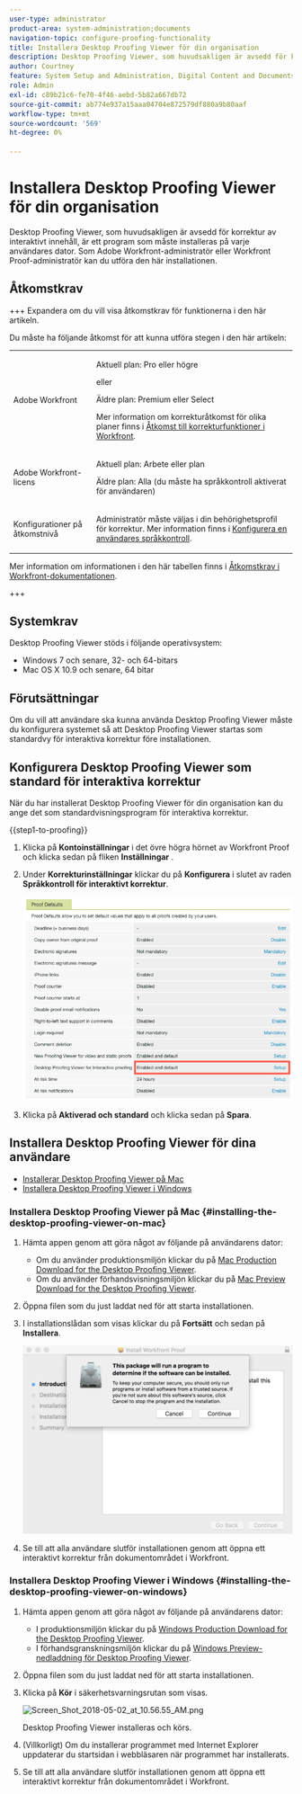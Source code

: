 ```yaml
---
user-type: administrator
product-area: system-administration;documents
navigation-topic: configure-proofing-functionality
title: Installera Desktop Proofing Viewer för din organisation
description: Desktop Proofing Viewer, som huvudsakligen är avsedd för korrektur av interaktivt innehåll, är ett program som måste installeras på varje användares dator. Som Adobe Workfront-administratör eller Workfront Proof-administratör kan du utföra den här installationen.
author: Courtney
feature: System Setup and Administration, Digital Content and Documents
role: Admin
exl-id: c89b21c6-fe70-4f46-aebd-5b82a667db72
source-git-commit: ab774e937a15aaa04704e872579df880a9b80aaf
workflow-type: tm+mt
source-wordcount: '569'
ht-degree: 0%

---
```


# Installera Desktop Proofing Viewer för din organisation

<!--Audited: 05/2024-->

Desktop Proofing Viewer, som huvudsakligen är avsedd för korrektur av interaktivt innehåll, är ett program som måste installeras på varje användares dator. Som Adobe Workfront-administratör eller Workfront Proof-administratör kan du utföra den här installationen.

## Åtkomstkrav

+++ Expandera om du vill visa åtkomstkrav för funktionerna i den här artikeln.

Du måste ha följande åtkomst för att kunna utföra stegen i den här artikeln:

<table style="table-layout:auto">
 <col> 
 <col> 
 <tbody> 
  <tr> 
   <td role="rowheader">Adobe Workfront</td> 
   <td> <p>Aktuell plan: Pro eller högre</p> <p>eller</p> <p>Äldre plan: Premium eller Select</p> <p>Mer information om korrekturåtkomst för olika planer finns i <a href="../../../administration-and-setup/manage-workfront/configure-proofing/access-to-proofing-functionality.md" class="MCXref xref">Åtkomst till korrekturfunktioner i Workfront</a>.</p> </td> 
  </tr> 
  <tr> 
   <td role="rowheader">Adobe Workfront-licens</td> 
   <td> <p>Aktuell plan: Arbete eller plan</p> <p>Äldre plan: Alla (du måste ha språkkontroll aktiverat för användaren)</p> </td> 
  </tr> 
  <tr> 
   <td role="rowheader">Konfigurationer på åtkomstnivå</td> 
   <td> <p>Administratör måste väljas i din behörighetsprofil för korrektur. Mer information finns i <a href="../../../administration-and-setup/manage-workfront/configure-proofing/configure-a-users-proofing-access.md" class="MCXref xref">Konfigurera en användares språkkontroll</a>.</p> </td> 
  </tr> 
 </tbody> 
</table>

Mer information om informationen i den här tabellen finns i [Åtkomstkrav i Workfront-dokumentationen](/help/quicksilver/administration-and-setup/add-users/access-levels-and-object-permissions/access-level-requirements-in-documentation.md).

+++

## Systemkrav

Desktop Proofing Viewer stöds i följande operativsystem:

* Windows 7 och senare, 32- och 64-bitars
* Mac OS X 10.9 och senare, 64 bitar

## Förutsättningar

Om du vill att användare ska kunna använda Desktop Proofing Viewer måste du konfigurera systemet så att Desktop Proofing Viewer startas som standardvy för interaktiva korrektur före installationen.

## Konfigurera Desktop Proofing Viewer som standard för interaktiva korrektur

När du har installerat Desktop Proofing Viewer för din organisation kan du ange det som standardvisningsprogram för interaktiva korrektur.

{{step1-to-proofing}}

1. Klicka på **Kontoinställningar** i det övre högra hörnet av Workfront Proof och klicka sedan på fliken **Inställningar** .

1. Under **Korrekturinställningar** klickar du på **Konfigurera** i slutet av raden **Språkkontroll för interaktivt korrektur**.

   ![Korrekturinställningar](assets/proof-defaults.png)

1. Klicka på **Aktiverad och standard** och klicka sedan på **Spara**.

## Installera Desktop Proofing Viewer för dina användare

* [Installerar Desktop Proofing Viewer på Mac](#installing-the-desktop-proofing-viewer-on-mac)
* [Installera Desktop Proofing Viewer i Windows](#installing-the-desktop-proofing-viewer-on-windows)

### Installera Desktop Proofing Viewer på Mac {#installing-the-desktop-proofing-viewer-on-mac}

1. Hämta appen genom att göra något av följande på användarens dator:

   * Om du använder produktionsmiljön klickar du på [Mac Production Download for the Desktop Proofing Viewer](https://assets.proofhq.com/nativeviewer/desktop_viewer/Workfront+Proof-2.1.19.pkg).
   * Om du använder förhandsvisningsmiljön klickar du på [Mac Preview Download for the Desktop Proofing Viewer](https://assets.preview.proofhq.com/nativeviewer/desktop_viewer/Workfront+Proof+Preview-2.1.19.pkg).

1. Öppna filen som du just laddat ned för att starta installationen.
1. I installationslådan som visas klickar du på **Fortsätt** och sedan på **Installera**.

   ![Installationsruta](assets/install-wf-proof-box.png)

1. Se till att alla användare slutför installationen genom att öppna ett interaktivt korrektur från dokumentområdet i Workfront.

### Installera Desktop Proofing Viewer i Windows {#installing-the-desktop-proofing-viewer-on-windows}

1. Hämta appen genom att göra något av följande på användarens dator:

   * I produktionsmiljön klickar du på [Windows Production Download for the Desktop Proofing Viewer](https://assets.proofhq.com/nativeviewer/desktop_viewer/Workfront+Proof+Setup+2.1.19.exe).
   * I förhandsgranskningsmiljön klickar du på [Windows Preview-nedladdning för Desktop Proofing Viewer](https://assets.preview.proofhq.com/nativeviewer/desktop_viewer/Workfront+Proof+Preview+Setup+2.1.19.exe).

1. Öppna filen som du just laddat ned för att starta installationen.
1. Klicka på **Kör** i säkerhetsvarningsrutan som visas.

   ![Screen_Shot_2018-05-02_at_10.56.55_AM.png](assets/screen-shot-2018-05-02-at-10.56.55-am-350x271.png)

   Desktop Proofing Viewer installeras och körs.

1. (Villkorligt) Om du installerar programmet med Internet Explorer uppdaterar du startsidan i webbläsaren när programmet har installerats.
1. Se till att alla användare slutför installationen genom att öppna ett interaktivt korrektur från dokumentområdet i Workfront.

